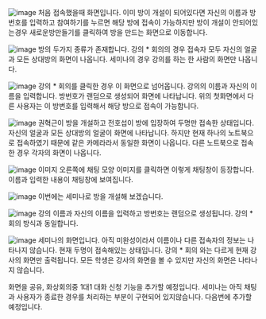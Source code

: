 
![image](https://user-images.githubusercontent.com/49871871/124050776-2f449b00-da56-11eb-9487-08a5242da517.png)
처음 접속했을때 화면입니다. 이미 방이 개설이 되어있다면 자신의 이름과 방번호를 입력하고 참여하기를 누르면 해당 방에 접속이 가능하지만 방이 개설이 안되어있는경우 새로운방만들기를 클릭하여 방을 만드는 화면으로 이동합니다.

![image](https://user-images.githubusercontent.com/49871871/124050983-8b0f2400-da56-11eb-8497-f40876784234.png)
방의 두가지 종류가 존재합니다. 강의 * 회의의 경우 접속자 모두 자신의 얼굴과 모든 상대방의 화면이 나옵니다. 세미나의 경우 강의를 하는 한 사람의 화면만 나옵니다. 

![image](https://user-images.githubusercontent.com/49871871/124051133-dc1f1800-da56-11eb-9398-c930f8bce698.png)
강의 * 회의를 클릭한 경우 이 화면으로 넘어옵니다. 강의의 이름과 자신의 이름을 입력합니다. 방번호가 랜덤으로 생성되어 화면에 나타납니다. 위의 첫화면에서 다른 사용자는 이 방번호를 입력해서 해당 방으로 접속이 가능합니다. 

![image](https://user-images.githubusercontent.com/49871871/124051228-0c66b680-da57-11eb-8787-b2b5b1919306.png)
권혁근이 방을 개설하고 전호섭이 방에 입장하여 두명만 접속한 상태입니다. 자신의 얼굴과 모든 상대방의 얼굴이 화면에 나타납니다. 하지만 현재 하나의 노트북으로 접속하였기 때문에 같은 카메라라서 동일한 화면이 나옵니다. 다른 노트북으로 접속한 경우 각자의 화면이 나옵니다.

![image](https://user-images.githubusercontent.com/49871871/124051607-c2320500-da57-11eb-9d09-f8c5d971caa8.png)
이미지 오른쪽에 채팅 모양 이미지를 클릭하면 이렇게 채팅창이 등장합니다. 이름과 입력한 내용이 채팅창에 보여집니다.

![image](https://user-images.githubusercontent.com/49871871/124051672-e2fa5a80-da57-11eb-9f18-8ac19cab0746.png)
이번에는 세미나로 방을 개설해 보겠습니다.

![image](https://user-images.githubusercontent.com/49871871/124051701-f3aad080-da57-11eb-8dd9-8140fb3fb465.png)
강의 이름과 자신의 이름을 입력하고 방번호는 랜덤으로 생성됩니다. 강의 * 회의 방식과 동일합니다.

![image](https://user-images.githubusercontent.com/49871871/124051747-0e7d4500-da58-11eb-9f05-fa3f30755c27.png)
세미나의 화면입니다. 아직 미완성이라서 이름이나 다른 접속자의 정보는 나타나지 않습니다. 현재 두명이 접속해있는 상태입니다. 강의 * 회의 와는 다르게 현재 강사의 화면만 출력됩니다. 모든 학생은 강사의 화면을 볼 수 있지만 자신의 화면은 나타나지 않습니다.

화면을 공유, 화상회의중 1대1 대화 신청 기능을 추가할 예정입니다. 세미나는 아직 채팅과 사용자가 종료한 경우를 처리하는 부분이 구현되어 있지않습니다. 다음번에 추가할 예정입니다.
